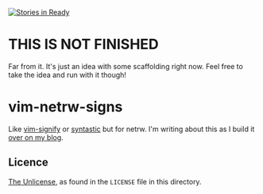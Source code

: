 [![Stories in Ready](https://badge.waffle.io/Wolfy87/vim-netrw-signs.png?label=ready&title=Ready)](https://waffle.io/Wolfy87/vim-netrw-signs)

# THIS IS NOT FINISHED

Far from it. It's just an idea with some scaffolding right now. Feel free to take the idea and run with it though!

# vim-netrw-signs

Like [vim-signify][] or [syntastic][] but for netrw. I'm writing about this as I build it [over on my blog][devlog].

## Licence

[The Unlicense][unlicense], as found in the `LICENSE` file in this directory.

[vim-signify]: https://github.com/mhinz/vim-signify
[syntastic]: https://github.com/scrooloose/syntastic
[devlog]: http://oli.me.uk/category/projects/vim-netrw-signs/
[unlicense]: http://unlicense.org/

